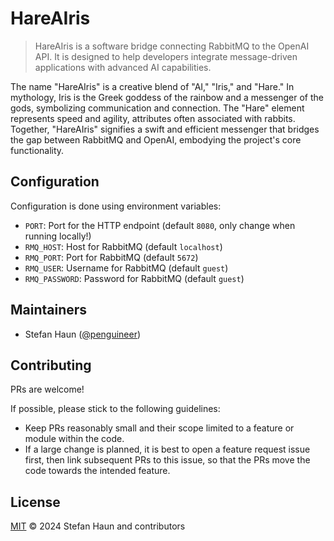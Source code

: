 # HareAIris

> HareAIris is a software bridge connecting RabbitMQ to the OpenAI API. It is designed to help developers integrate
> message-driven applications with advanced AI capabilities.

The name "HareAIris" is a creative blend of "AI," "Iris," and "Hare." In mythology, Iris is the Greek goddess of the
rainbow and a messenger of the gods, symbolizing communication and connection. The "Hare" element represents speed and
agility, attributes often associated with rabbits. Together, "HareAIris" signifies a swift and efficient messenger that
bridges the gap between RabbitMQ and OpenAI, embodying the project's core functionality.

## Configuration

Configuration is done using environment variables:

* `PORT`: Port for the HTTP endpoint (default `8080`, only change when running locally!)
* `RMQ_HOST`: Host for RabbitMQ (default `localhost`)
* `RMQ_PORT`: Port for RabbitMQ (default `5672`)
* `RMQ_USER`: Username for RabbitMQ (default `guest`)
* `RMQ_PASSWORD`: Password for RabbitMQ (default `guest`)

## Maintainers

* Stefan Haun ([@penguineer](https://github.com/penguineer))

## Contributing

PRs are welcome!

If possible, please stick to the following guidelines:

* Keep PRs reasonably small and their scope limited to a feature or module within the code.
* If a large change is planned, it is best to open a feature request issue first, then link subsequent PRs to this
  issue, so that the PRs move the code towards the intended feature.

## License

[MIT](LICENSE.txt) © 2024 Stefan Haun and contributors
